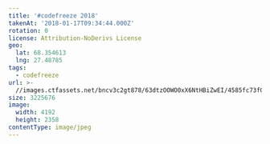 ```yaml
---
title: '#codefreeze 2018'
takenAt: '2018-01-17T09:34:44.000Z'
rotation: 0
license: Attribution-NoDerivs License
geo:
  lat: 68.354613
  lng: 27.48785
tags:
  - codefreeze
url: >-
  //images.ctfassets.net/bncv3c2gt878/63dtzOOWO0xX6NtHBiZwEI/4585fc73f0d5071416a1d4ad5db33755/codefreeze-2018_24931252197_o
size: 3225676
image:
  width: 4192
  height: 2358
contentType: image/jpeg
---
```


